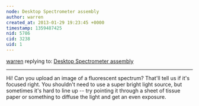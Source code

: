 ```yaml
---
node: Desktop Spectrometer assembly
author: warren
created_at: 2013-01-29 19:23:45 +0000
timestamp: 1359487425
nid: 5786
cid: 3238
uid: 1
---
```




[warren](../profile/warren) replying to: [Desktop Spectrometer assembly](../notes/nutandbolt/1-29-2013/desktop-spectrometer-assembly)

----
Hi! Can you upload an image of a fluorescent spectrum? That'll tell us if it's focused right. You shouldn't need to use a super bright light source, but sometimes it's hard to line up -- try pointing it through a sheet of tissue paper or something to diffuse the light and get an even exposure.